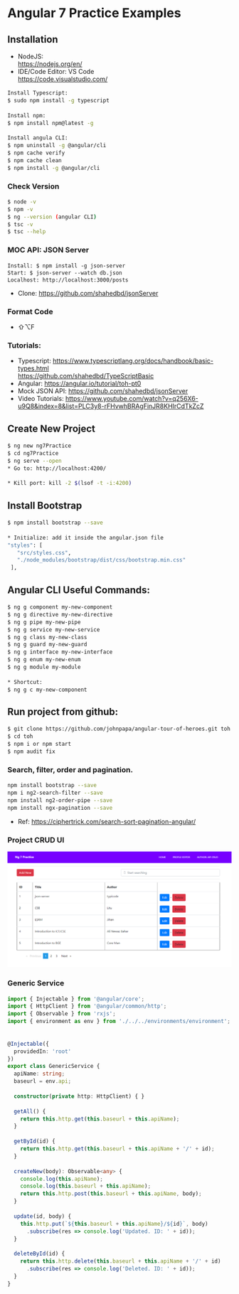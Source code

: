 # Angular 7 Practice Examples

## Installation
* NodeJS:<br /> 
https://nodejs.org/en/
* IDE/Code Editor: VS Code <br /> https://code.visualstudio.com/

```bash
Install Typescript:
$ sudo npm install -g typescript

Install npm:
$ npm install npm@latest -g

Install angula CLI: 
$ npm uninstall -g @angular/cli
$ npm cache verify
$ npm cache clean
$ npm install -g @angular/cli
```
### Check Version
```bash
$ node -v
$ npm -v
$ ng --version (angular CLI)
$ tsc -v
$ tsc --help
```

### MOC API: JSON Server
```
Install: $ npm install -g json-server
Start: $ json-server --watch db.json
Localhost: http://localhost:3000/posts
```
* Clone: https://github.com/shahedbd/jsonServer


### Format Code
* ⇧⌥F


### Tutorials:
* Typescript: https://www.typescriptlang.org/docs/handbook/basic-types.html <br />
https://github.com/shahedbd/TypeScriptBasic
* Angular: https://angular.io/tutorial/toh-pt0
* Mock JSON API: https://github.com/shahedbd/jsonServer
* Video Tutorials:
https://www.youtube.com/watch?v=q256X6-u9Q8&index=8&list=PLC3y8-rFHvwhBRAgFinJR8KHIrCdTkZcZ


## Create New Project
```bash
$ ng new ng7Practice
$ cd ng7Practice
$ ng serve --open
* Go to: http://localhost:4200/

* Kill port: kill -2 $(lsof -t -i:4200)
```

## Install Bootstrap
```bash
$ npm install bootstrap --save

* Initialize: add it inside the angular.json file
"styles": [
   "src/styles.css",
   "./node_modules/bootstrap/dist/css/bootstrap.min.css"
 ],
```

## Angular CLI Useful Commands:
```bash
$ ng g component my-new-component
$ ng g directive my-new-directive
$ ng g pipe my-new-pipe
$ ng g service my-new-service
$ ng g class my-new-class
$ ng g guard my-new-guard
$ ng g interface my-new-interface
$ ng g enum my-new-enum
$ ng g module my-module

* Shortcut: 
$ ng g c my-new-component
```

## Run project from github:
```bash
$ git clone https://github.com/johnpapa/angular-tour-of-heroes.git toh
$ cd toh
$ npm i or npm start
$ npm audit fix
```

### Search, filter, order and pagination.
```bash
npm install bootstrap --save
npm i ng2-search-filter --save
npm install ng2-order-pipe --save
npm install ngx-pagination --save
```
* Ref: https://ciphertrick.com/search-sort-pagination-angular/


### Project CRUD UI
![CRUD UI](https://github.com/shahedbd/ng7Practice/blob/master/src/ProjectNotes/MainUI.png "CRUD UI")



### Generic Service
```typescript
import { Injectable } from '@angular/core';
import { HttpClient } from '@angular/common/http';
import { Observable } from 'rxjs';
import { environment as env } from './../../environments/environment';


@Injectable({
  providedIn: 'root'
})
export class GenericService {
  apiName: string;
  baseurl = env.api;

  constructor(private http: HttpClient) { }

  getAll() {
    return this.http.get(this.baseurl + this.apiName);
  }

  getById(id) {
    return this.http.get(this.baseurl + this.apiName + '/' + id);
  }

  createNew(body): Observable<any> {
    console.log(this.apiName);
    console.log(this.baseurl + this.apiName);
    return this.http.post(this.baseurl + this.apiName, body);
  }

  update(id, body) {
    this.http.put(`${this.baseurl + this.apiName}/${id}`, body)
      .subscribe(res => console.log('Updated. ID: ' + id));
  }

  deleteById(id) {
    return this.http.delete(this.baseurl + this.apiName + '/' + id)
      .subscribe(res => console.log('Deleted. ID: ' + id));
  }
}

```




